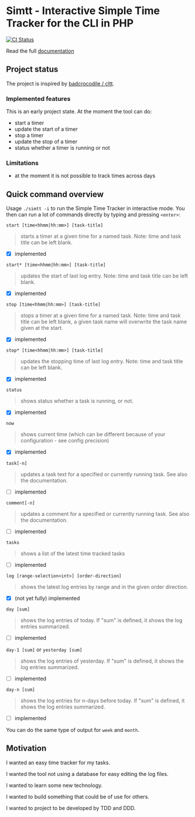 # Simtt - Interactive Simple Time Tracker for the CLI in PHP

[![CI Status](https://github.com/sigma-z/simtt/workflows/Continuous%20Integration/badge.svg)](https://github.com/sigma-z/simtt/actions)

Read the full [documentation](https://github.com/sigma-z/simtt/blob/master/docs/documentation.md)

## Project status

The project is inspired by [badcrocodile / cltt](https://github.com/badcrocodile/cltt).


### Implemented features

This is an early project state. At the moment the tool can do:
- start a timer
- update the start of a timer
- stop a timer
- update the stop of a timer
- status whether a timer is running or not

### Limitations

- at the moment it is not possible to track times across days


## Quick command overview

Usage `./simtt -i` to run the Simple Time Tracker in interactive mode.
 You then can run a lot of commands directly by typing and pressing `<enter>`:

`start [time<hhmm|hh:mm>] [task-title]`
> starts a timer at a given time for a named task. Note: time and task title can be left blank.
- [x] implemented

`start* [time<hhmm|hh:mm>] [task-title]`
> updates the start of last log entry. Note: time and task title can be left blank.
- [x] implemented

`stop [time<hhmm|hh:mm>] [task-title]`
> stops a timer at a given time for a named task. Note: time and task title can be left blank, a given task name will overwrite the task name given at the start.
- [x] implemented

`stop* [time<hhmm|hh:mm>] [task-title]`
> updates the stopping time of last log entry. Note: time and task title can be left blank.
- [x] implemented

`status`
> shows status whether a task is running, or not.
- [x] implemented

`now`
> shows current time (which can be different because of your configuration - see config precision)
- [x] implemented

`task[-n]`
> updates a task text for a specified or currently running task. See also the documentation.
- [ ] implemented

`comment[-n]`
> updates a comment for a specified or currently running task. See also the documentation.
- [ ] implemented

`tasks`
> shows a list of the latest time tracked tasks
- [ ] implemented

`log [range-selection<int>] [order-direction]`
> shows the latest log entries by range and in the given order direction.
- [x] (not yet fully) implemented

`day [sum]`
> shows the log entries of today. If "sum" is defined, it shows the log entries summarized.
- [ ] implemented

`day-1 [sum]` or `yesterday [sum]`
> shows the log entries of yesterday. If "sum" is defined, it shows the log entries summarized.
- [ ] implemented

`day-n [sum]`
> shows the log entries for n-days before today. If "sum" is defined, it shows the log entries summarized.
- [ ] implemented

You can do the same type of output for `week` and `month`.


## Motivation

I wanted an easy time tracker for my tasks.

I wanted the tool not using a database for easy editing the log files.

I wanted to learn some new technology.

I wanted to build something that could be of use for others.

I wanted to project to be developed by TDD and DDD.
